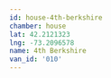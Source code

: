 ```yaml
---
id: house-4th-berkshire
chamber: house
lat: 42.2121323
lng: -73.2096578
name: 4th Berkshire
van_id: '010'
---
```

